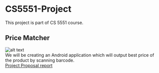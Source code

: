 # CS5551-Project
This project is part of CS 5551 course.  
## Price Matcher 

![alt text](https://image.ibb.co/eeyPfK/price_match_promise.jpg)  
We will be creating an Android application which will output best price of the product by scanning barcode.   
[Project Proposal report](https://github.com/Gnkhakimova/CS5551-Project/blob/master/Documentation/CS%205551%20-%20Project%20proposal%20(1).pdf)  

